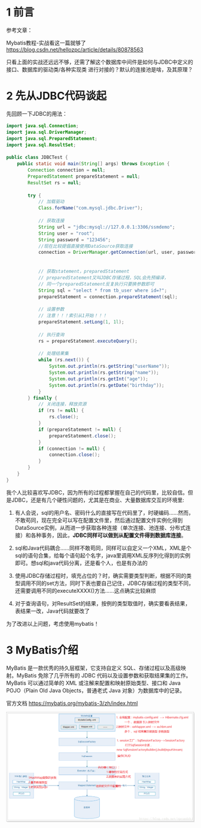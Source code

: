 # 1 前言

参考文章：

Mybatis教程-实战看这一篇就够了    https://blog.csdn.net/hellozpc/article/details/80878563

只看上面的实战还远远不够，还需了解这个数据库中间件是如何与JDBC中定义的接口、数据库的驱动类/各种实现类 进行对接的？默认的连接池是啥，及其原理？


# 2 先从JDBC代码谈起
先回顾一下JDBC的用法：

```java
import java.sql.Connection;
import java.sql.DriverManager;
import java.sql.PreparedStatement;
import java.sql.ResultSet;

public class JDBCTest {
    public static void main(String[] args) throws Exception {
        Connection connection = null;
        PreparedStatement prepareStatement = null;
        ResultSet rs = null;

        try {
            // 加载驱动
            Class.forName("com.mysql.jdbc.Driver");

            // 获取连接
            String url = "jdbc:mysql://127.0.0.1:3306/ssmdemo";
            String user = "root";
            String password = "123456";
            //现在比较提倡直接使用DataSource获取连接
            connection = DriverManager.getConnection(url, user, password);


            // 获取statement，preparedStatement
            // preparedStatement又叫JDBC存储过程，SQL会先预编译，
            // 同一个preparedStatement反复执行只要换参数即可
            String sql = "select * from tb_user where id=?";
            prepareStatement = connection.prepareStatement(sql);
            
            // 设置参数
            // 注意！！！索引从1开始！！！
            prepareStatement.setLong(1, 1l);
            
            // 执行查询
            rs = prepareStatement.executeQuery();
            
            // 处理结果集
            while (rs.next()) {
                System.out.println(rs.getString("userName"));
                System.out.println(rs.getString("name"));
                System.out.println(rs.getInt("age"));
                System.out.println(rs.getDate("birthday"));
            }
        } finally {
            // 关闭连接，释放资源
            if (rs != null) {
                rs.close();
            }
            if (prepareStatement != null) {
                prepareStatement.close();
            }
            if (connection != null) {
                connection.close();
            }
        }
    }
}
```

我个人比较喜欢写JDBC，因为所有的过程都掌握在自己的代码里，比较自信。但是JDBC，还是有几个硬性问题的，尤其是在商业、大量数据库交互的环境里:

1. 有人会说，sql的用户名、密码什么的直接写在代码里了，时硬编码……然而，不敢苟同，现在完全可以写在配置文件里，然后通过配置文件实例化得到DataSource实例，从而进一步获取各种连接（单次连接、池连接、分布式连接）和各种事务，因此，**JDBC同样可以做到从配置文件得到数据库连接**。

2. sql和Java代码耦合……同样不敢苟同，同样可以自定义一个XML，XML是个sql的语句合集，给每个语句起个名字，java里调用XML反序列化得到的实例即可。想sql和java代码分离，还是看个人，也是有办法的

3. 使用JDBC存储过程时，填充占位的？时，确实需要类型判断，根据不同的类型调用不同的set方法，同时下表也要自己记住，JDBC存储过程的类型不同，还需要调用不同的executeXXXX()方法……这点确实比较麻烦

4. 对于查询语句，对ResultSet的结果，按例的类型取值时，确实要看表结果，表结果一改，Java代码就要改了


为了改进以上问题，考虑使用mybatis！

# 3 MyBatis介绍
MyBatis 是一款优秀的持久层框架，它支持自定义 SQL、存储过程以及高级映射。MyBatis 免除了几乎所有的 JDBC 代码以及设置参数和获取结果集的工作。MyBatis 可以通过简单的 XML 或注解来配置和映射原始类型、接口和 Java POJO（Plain Old Java Objects，普通老式 Java 对象）为数据库中的记录。

官方文档    https://mybatis.org/mybatis-3/zh/index.html

![mybatis框架结构.png](./resources/mybatis框架结构.png)
